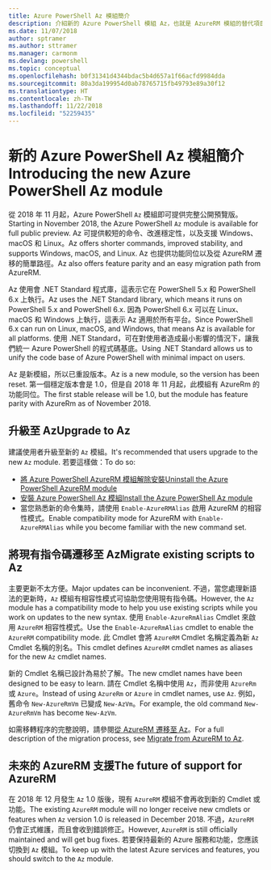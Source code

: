 ```yaml
---
title: Azure PowerShell Az 模組簡介
description: 介紹新的 Azure PowerShell 模組 Az，也就是 AzureRM 模組的替代項目。
ms.date: 11/07/2018
author: sptramer
ms.author: sttramer
ms.manager: carmonm
ms.devlang: powershell
ms.topic: conceptual
ms.openlocfilehash: b0f31341d4344bdac5b4d657a1f66acfd9984dda
ms.sourcegitcommit: 80a3da199954d0ab78765715fb49793e89a30f12
ms.translationtype: HT
ms.contentlocale: zh-TW
ms.lasthandoff: 11/22/2018
ms.locfileid: "52259435"
---
```

# <a name="introducing-the-new-azure-powershell-az-module"></a><span data-ttu-id="99250-103">新的 Azure PowerShell Az 模組簡介</span><span class="sxs-lookup"><span data-stu-id="99250-103">Introducing the new Azure PowerShell Az module</span></span>

<span data-ttu-id="99250-104">從 2018 年 11 月起，Azure PowerShell `Az` 模組即可提供完整公開預覽版。</span><span class="sxs-lookup"><span data-stu-id="99250-104">Starting in November 2018, the Azure PowerShell `Az` module is available for full public preview.</span></span>
<span data-ttu-id="99250-105">Az 可提供較短的命令、改進穩定性，以及支援 Windows、macOS 和 Linux。</span><span class="sxs-lookup"><span data-stu-id="99250-105">Az offers shorter commands, improved stability, and supports Windows, macOS, and Linux.</span></span> <span data-ttu-id="99250-106">Az 也提供功能同位以及從 AzureRM 遷移的簡單路徑。</span><span class="sxs-lookup"><span data-stu-id="99250-106">Az also offers feature parity and an easy migration path from AzureRM.</span></span>

<span data-ttu-id="99250-107">Az 使用會 .NET Standard 程式庫，這表示它在 PowerShell 5.x 和 PowerShell 6.x 上執行。</span><span class="sxs-lookup"><span data-stu-id="99250-107">Az uses the .NET Standard library, which means it runs on PowerShell 5.x and PowerShell 6.x.</span></span>
<span data-ttu-id="99250-108">因為 PowerShell 6.x 可以在 Linux、macOS 和 Windows 上執行，這表示 Az 適用於所有平台。</span><span class="sxs-lookup"><span data-stu-id="99250-108">Since PowerShell 6.x can run on Linux, macOS, and Windows, that means Az is available for all platforms.</span></span>
<span data-ttu-id="99250-109">使用 .NET Standard，可在對使用者造成最小影響的情況下，讓我們統一 Azure PowerShell 的程式碼基底。</span><span class="sxs-lookup"><span data-stu-id="99250-109">Using .NET Standard allows us to unify the code base of Azure PowerShell with minimal impact on users.</span></span>

<span data-ttu-id="99250-110">Az 是新模組，所以已重設版本。</span><span class="sxs-lookup"><span data-stu-id="99250-110">Az is a new module, so the version has been reset.</span></span> <span data-ttu-id="99250-111">第一個穩定版本會是 1.0，但是自 2018 年 11 月起，此模組有 AzureRm 的功能同位。</span><span class="sxs-lookup"><span data-stu-id="99250-111">The first stable release will be 1.0, but the module has feature parity with AzureRm as of November 2018.</span></span>

## <a name="upgrade-to-az"></a><span data-ttu-id="99250-112">升級至 Az</span><span class="sxs-lookup"><span data-stu-id="99250-112">Upgrade to Az</span></span>

<span data-ttu-id="99250-113">建議使用者升級至新的 `Az` 模組。</span><span class="sxs-lookup"><span data-stu-id="99250-113">It's recommended that users upgrade to the new `Az` module.</span></span> <span data-ttu-id="99250-114">若要這樣做：</span><span class="sxs-lookup"><span data-stu-id="99250-114">To do so:</span></span>

* [<span data-ttu-id="99250-115">將 Azure PowerShell AzureRM 模組解除安裝</span><span class="sxs-lookup"><span data-stu-id="99250-115">Uninstall the Azure PowerShell AzureRM module</span></span>](/powershell/azure/uninstall-azurerm-ps)
* [<span data-ttu-id="99250-116">安裝 Azure PowerShell Az 模組</span><span class="sxs-lookup"><span data-stu-id="99250-116">Install the Azure PowerShell Az module</span></span>](/powershell/azure/install-az-ps)
* <span data-ttu-id="99250-117">當您熟悉新的命令集時，請使用 `Enable-AzureRMAlias` 啟用 AzureRM 的相容性模式。</span><span class="sxs-lookup"><span data-stu-id="99250-117">Enable compatibility mode for AzureRM with `Enable-AzureRMAlias` while you become familiar with the new command set.</span></span>

## <a name="migrate-existing-scripts-to-az"></a><span data-ttu-id="99250-118">將現有指令碼遷移至 Az</span><span class="sxs-lookup"><span data-stu-id="99250-118">Migrate existing scripts to Az</span></span>

<span data-ttu-id="99250-119">主要更新不太方便。</span><span class="sxs-lookup"><span data-stu-id="99250-119">Major updates can be inconvenient.</span></span> <span data-ttu-id="99250-120">不過，當您處理新語法的更新時，`Az` 模組有相容性模式可協助您使用現有指令碼。</span><span class="sxs-lookup"><span data-stu-id="99250-120">However, the `Az` module has a compatibility mode to help you use existing scripts while you work on updates to the new syntax.</span></span> <span data-ttu-id="99250-121">使用 `Enable-AzureRmAlias` Cmdlet 來啟用 `AzureRM` 相容性模式。</span><span class="sxs-lookup"><span data-stu-id="99250-121">Use the `Enable-AzureRmAlias` cmdlet to enable the `AzureRM` compatibility mode.</span></span> <span data-ttu-id="99250-122">此 Cmdlet 會將 `AzureRM` Cmdlet 名稱定義為新 `Az` Cmdlet 名稱的別名。</span><span class="sxs-lookup"><span data-stu-id="99250-122">This cmdlet defines `AzureRM` cmdlet names as aliases for the new `Az` cmdlet names.</span></span>

<span data-ttu-id="99250-123">新的 Cmdlet 名稱已設計為易於了解。</span><span class="sxs-lookup"><span data-stu-id="99250-123">The new cmdlet names have been designed to be easy to learn.</span></span> <span data-ttu-id="99250-124">請在 Cmdlet 名稱中使用 `Az`，而非使用 `AzureRm` 或 `Azure`。</span><span class="sxs-lookup"><span data-stu-id="99250-124">Instead of using `AzureRm` or `Azure` in cmdlet names, use `Az`.</span></span> <span data-ttu-id="99250-125">例如，舊命令 `New-AzureRmVm` 已變成 `New-AzVm`。</span><span class="sxs-lookup"><span data-stu-id="99250-125">For example, the old command `New-AzureRmVm` has become `New-AzVm`.</span></span>

<span data-ttu-id="99250-126">如需移轉程序的完整說明，請參閱[從 AzureRM 遷移至 Az](migrate-from-azurerm-to-az.md)。</span><span class="sxs-lookup"><span data-stu-id="99250-126">For a full description of the migration process, see [Migrate from AzureRM to Az](migrate-from-azurerm-to-az.md).</span></span>

## <a name="the-future-of-support-for-azurerm"></a><span data-ttu-id="99250-127">未來的 AzureRM 支援</span><span class="sxs-lookup"><span data-stu-id="99250-127">The future of support for AzureRM</span></span>

<span data-ttu-id="99250-128">在 2018 年 12 月發生 `Az` 1.0 版後，現有 `AzureRM` 模組不會再收到新的 Cmdlet 或功能。</span><span class="sxs-lookup"><span data-stu-id="99250-128">The existing `AzureRM` module will no longer receive new cmdlets or features when `Az` version 1.0 is released in December 2018.</span></span> <span data-ttu-id="99250-129">不過，`AzureRM` 仍會正式維護，而且會收到錯誤修正。</span><span class="sxs-lookup"><span data-stu-id="99250-129">However, `AzureRM` is still officially maintained and will get bug fixes.</span></span> <span data-ttu-id="99250-130">若要保持最新的 Azure 服務和功能，您應該切換到 `Az` 模組。</span><span class="sxs-lookup"><span data-stu-id="99250-130">To keep up with the latest Azure services and features, you should switch to the `Az` module.</span></span>